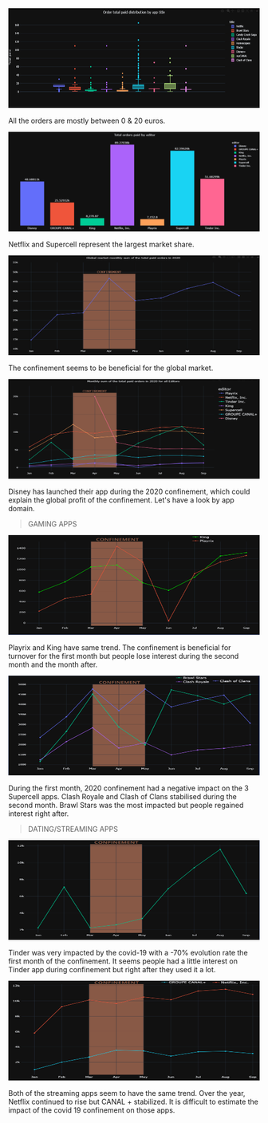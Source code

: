 
<div id="header" align="center">
<img src='src/app_distribution.png' width="800" height="200">
</div>

All the orders are mostly between 0 & 20 euros.

<div id="header" align="center">
<img src='src/total_order_editor.png' width="800" height="200">
</div>

Netflix and Supercell represent the largest market share.

<div id="header" align="center">
<img src='src/global_market.png' width="800" height="200">
</div>

The confinement seems to be beneficial for the global market.

<div id="header" align="center">
<img src='src/total_paid_editors_conf.png' width="800" height="200">
</div>

Disney has launched their app during the 2020 confinement,
which could explain the global profit of the confinement.
Let's have a look by app domain.

> GAMING APPS

<div id="header" align="center">
<img src='src/playrix_king.png' width="800" height="200">
</div>

Playrix and King have same trend. The confinement is
beneficial for turnover for the first month but people
lose interest during the second month and the month
after.

<div id="header" align="center">
<img src='src/Supercell_app.png' width="800" height="200">
</div>

During the first month, 2020 confinement had a
negative impact on the 3 Supercell apps. Clash Royale
and Clash of Clans stabilised during the second
month. Brawl Stars was the most impacted but people
regained interest right after.

> DATING/STREAMING APPS

<div id="header" align="center">
<img src='src/Tinder.png' width="800" height="200">
</div>

Tinder was very impacted by the covid-19 with a -70%
evolution rate the first month of the confinement. It
seems people had a little interest on Tinder app
during confinement but right after they used it a lot.

<div id="header" align="center">
<img src='src/Streaming_app.png' width="800" height="200">
</div>

Both of the streaming apps seem to have the same
trend. Over the year, Netflix continued to rise but
CANAL + stabilized. It is difficult to estimate the impact
of the covid 19 confinement on those apps.
